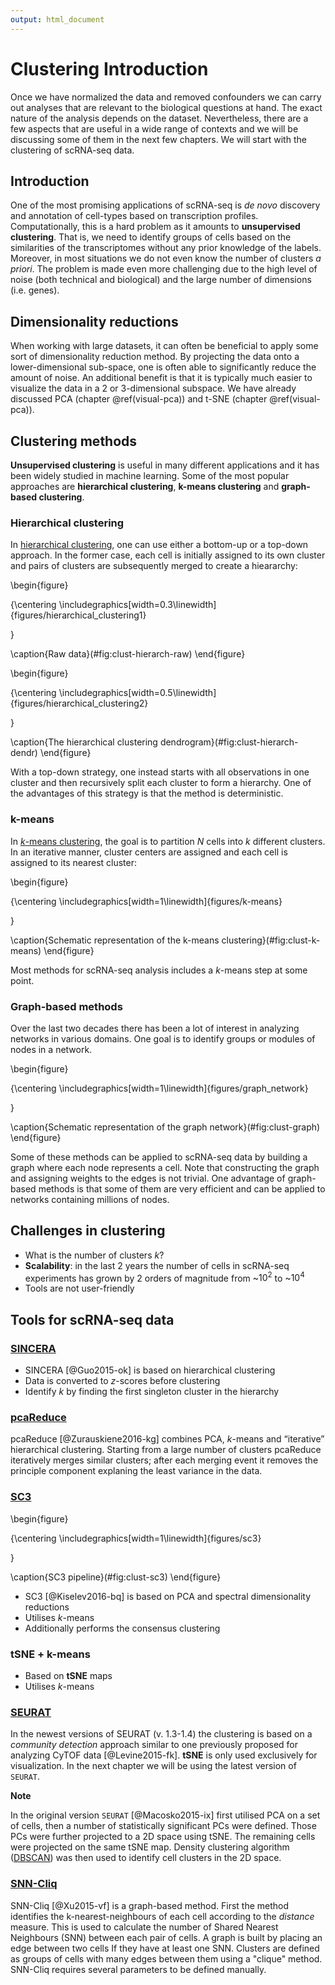 ```yaml
---
output: html_document
---
```


# Clustering Introduction



Once we have normalized the data and removed confounders we can carry out analyses that are relevant to the biological questions at hand. The exact nature of the analysis depends on the dataset. Nevertheless, there are a few aspects that are useful in a wide range of contexts and we will be discussing some of them in the next few chapters. We will start with the clustering of scRNA-seq data.

## Introduction

One of the most promising applications of scRNA-seq is _de novo_ discovery
and annotation of cell-types based on transcription
profiles. Computationally, this is a hard problem as it amounts to
__unsupervised clustering__. That is, we need to identify groups of
cells based on the similarities of the transcriptomes without any
prior knowledge of the labels. Moreover, in most situations we do not even know the number of clusters _a priori_. The problem is made even more challenging
due to the high level of noise (both technical and biological) and the large number of dimensions
(i.e. genes). 

## Dimensionality reductions

When working with large datasets, it can often be beneficial to apply
some sort of dimensionality reduction method. By projecting
the data onto a lower-dimensional sub-space, one is often able to
significantly reduce the amount of noise. An additional benefit is
that it is typically much easier to visualize the data in a 2 or
3-dimensional subspace. We have already discussed PCA (chapter \@ref(visual-pca)) and t-SNE (chapter \@ref(visual-pca)).

## Clustering methods

__Unsupervised clustering__ is useful in many different applications and
it has been widely studied in machine learning. Some of the most
popular approaches are __hierarchical clustering__, __k-means clustering__ and __graph-based clustering__.

### Hierarchical clustering

In [hierarchical clustering](https://en.wikipedia.org/wiki/Hierarchical_clustering), one can use either a bottom-up or a
top-down approach. In the former case, each cell is initially assigned to
its own cluster and pairs of clusters are subsequently merged to
create a hieararchy:

\begin{figure}

{\centering \includegraphics[width=0.3\linewidth]{figures/hierarchical_clustering1} 

}

\caption{Raw data}(\#fig:clust-hierarch-raw)
\end{figure}

\begin{figure}

{\centering \includegraphics[width=0.5\linewidth]{figures/hierarchical_clustering2} 

}

\caption{The hierarchical clustering dendrogram}(\#fig:clust-hierarch-dendr)
\end{figure}

With a top-down strategy, one instead starts with
all observations in one cluster and then recursively split each
cluster to form a hierarchy. One of the
advantages of this strategy is that the method is deterministic.

### k-means

In [_k_-means clustering](https://en.wikipedia.org/wiki/K-means_clustering), the goal is to partition _N_ cells into _k_
different clusters. In an iterative manner, cluster centers are
assigned and each cell is assigned to its nearest cluster:

\begin{figure}

{\centering \includegraphics[width=1\linewidth]{figures/k-means} 

}

\caption{Schematic representation of the k-means clustering}(\#fig:clust-k-means)
\end{figure}

Most methods for scRNA-seq analysis includes a _k_-means step at some point.

### Graph-based methods

Over the last two decades there has been a lot of interest in
analyzing networks in various domains. One goal is to identify groups
or modules of nodes in a network.

\begin{figure}

{\centering \includegraphics[width=1\linewidth]{figures/graph_network} 

}

\caption{Schematic representation of the graph network}(\#fig:clust-graph)
\end{figure}

Some of these methods can be applied
to scRNA-seq data by building a graph where each node represents a cell. Note that constructing the graph and assigning weights to the edges is not trivial. One advantage of graph-based methods is that some of them are very efficient and can be applied to networks containing millions of nodes.

## Challenges in clustering

* What is the number of clusters _k_?
* __Scalability__: in the last 2 years the number of cells in scRNA-seq experiments has grown by 2 orders of magnitude from ~$10^2$ to ~$10^4$
* Tools are not user-friendly

## Tools for scRNA-seq data

### [SINCERA](https://research.cchmc.org/pbge/sincera.html)

* SINCERA [@Guo2015-ok] is based on hierarchical clustering
* Data is converted to _z_-scores before clustering
* Identify _k_ by finding the first singleton cluster in the hierarchy

### [pcaReduce](https://github.com/JustinaZ/pcaReduce)

pcaReduce [@Zurauskiene2016-kg] combines PCA, _k_-means and “iterative” hierarchical clustering. Starting from a large number of clusters pcaReduce iteratively merges similar clusters; after each merging event it removes the principle component explaning the least variance in the data.

### [SC3](http://bioconductor.org/packages/SC3/)

\begin{figure}

{\centering \includegraphics[width=1\linewidth]{figures/sc3} 

}

\caption{SC3 pipeline}(\#fig:clust-sc3)
\end{figure}

* SC3 [@Kiselev2016-bq] is based on PCA and spectral dimensionality reductions
* Utilises _k_-means
* Additionally performs the consensus clustering

### tSNE + k-means

* Based on __tSNE__ maps
* Utilises _k_-means

### [SEURAT](https://github.com/satijalab/seurat)

In the newest versions of SEURAT (v. 1.3-1.4) the clustering is based on a _community detection_ approach similar to one previously proposed for analyzing CyTOF data [@Levine2015-fk]. __tSNE__ is only used exclusively for visualization. In the next chapter we will be using the latest version of `SEURAT`.

__Note__ 

In the original version `SEURAT` [@Macosko2015-ix] first utilised PCA on a set of cells, then a number of statistically significant PCs were defined. Those PCs were further projected to a 2D space using tSNE. The remaining cells were projected on the same tSNE map. Density clustering algorithm ([DBSCAN](https://en.wikipedia.org/wiki/DBSCAN)) was then used to identify cell clusters in the 2D space.

### [SNN-Cliq](http://bioinfo.uncc.edu/SNNCliq/)

SNN-Cliq [@Xu2015-vf] is a graph-based method. First the method identifies the k-nearest-neighbours of each cell according to the _distance_ measure. This is used to calculate the number of Shared Nearest Neighbours (SNN) between each pair of cells. A graph is built by placing an edge between two cells If they have at least one SNN. Clusters are defined as groups of cells with many edges between them using a "clique" method. SNN-Cliq requires several parameters to be defined manually.
